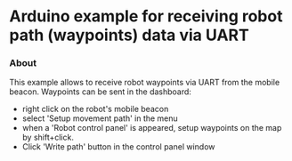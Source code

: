 # Arduino example for receiving robot path (waypoints) data via UART #

### About  ###

This example allows to receive robot waypoints via UART from the mobile beacon.
Waypoints can be sent in the dashboard:
  - right click on the robot's mobile beacon 
  - select 'Setup movement path' in the menu
  - when a 'Robot control panel' is appeared, setup waypoints on the map by shift+click.
  - Click 'Write path' button in the control panel window



 



